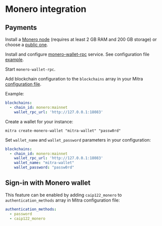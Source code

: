 # Monero integration

## Payments

Install a [Monero node](https://docs.getmonero.org/running-node/monerod-systemd/) (requires at least 2 GB RAM and 200 GB storage) or choose a [public one](https://monero.fail/).

Install and configure [monero-wallet-rpc](https://docs.getmonero.org/rpc-library/wallet-rpc/) service. See configuration file [example](../contrib/monero/wallet.conf).

Start `monero-wallet-rpc`.

Add blockchain configuration to the `blockchains` array in your Mitra [configuration file](../config.example.yaml).

Example:

```yaml
blockchains:
  - chain_id: monero:mainnet
    wallet_rpc_url: 'http://127.0.0.1:18083'
```

Create a wallet for your instance:

```
mitra create-monero-wallet "mitra-wallet" "passw0rd"
```

Set `wallet_name` and `wallet_password` parameters in your configuration:

```yaml
blockchains:
  - chain_id: monero:mainnet
    wallet_rpc_url: 'http://127.0.0.1:18083'
    wallet_name: "mitra-wallet"
    wallet_password: "passw0rd"
```

## Sign-in with Monero wallet

This feature can be enabled by adding `caip122_monero` to `authentication_methods` array in Mitra configuration file:

```yaml
authentication_methods:
  - password
  - caip122_monero
```
